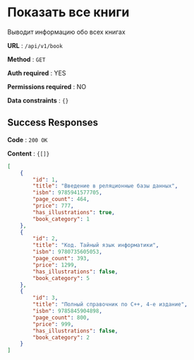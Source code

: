 # Показать все книги

Выводит информацию обо всех книгах

**URL** : `/api/v1/book`

**Method** : `GET`

**Auth required** : YES

**Permissions required** : NO

**Data constraints** : `{}`

## Success Responses

**Code** : `200 OK`

**Content** : `{[]}`

```json
[
    {
        "id": 1,
        "title": "Введение в реляционные базы данных",
        "isbn": 9785941577705,
        "page_count": 464,
        "price": 777,
        "has_illustrations": true,
        "book_category": 1
    },
    {
        "id": 2,
        "title": "Код. Тайный язык информатики",
        "isbn": 9780735605053,
        "page_count": 393,
        "price": 1299,
        "has_illustrations": false,
        "book_category": 5
    },
    {
        "id": 3,
        "title": "Полный справочник по C++, 4-е издание",
        "isbn": 9785845904898,
        "page_count": 800,
        "price": 999,
        "has_illustrations": false,
        "book_category": 2
    }
]
```